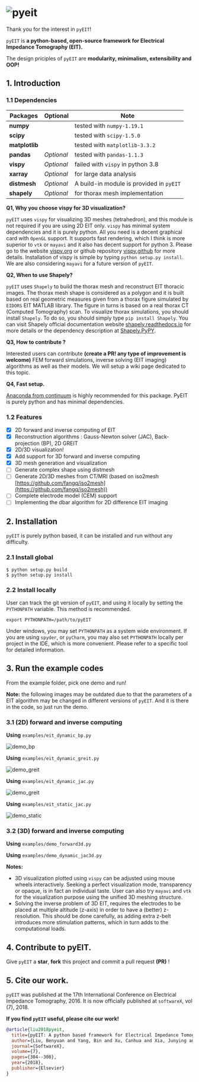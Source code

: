 # ![pyeit](https://raw.githubusercontent.com/liubenyuan/pyEIT/master/doc/images/logo.png)

Thank you for the interest in `pyEIT`!

`pyEIT` is **a python-based, open-source framework for Electrical Impedance Tomography (EIT).**

The design priciples of `pyEIT` are **modularity, minimalism, extensibility and OOP!**

## 1. Introduction

### 1.1 Dependencies

| Packages       | Optional   | Note                                     |
| -------------- | ---------- | ---------------------------------------- |
| **numpy**      |            | tested with `numpy-1.19.1`               |
| **scipy**      |            | tested with `scipy-1.5.0`                |
| **matplotlib** |            | tested with `matplotlib-3.3.2`           |
| **pandas**     | *Optional* | tested with `pandas-1.1.3`               |
| **vispy**      | *Optional* | failed with `vispy` in python 3.8        |
| **xarray**     | *Optional* | for large data analysis                  |
| **distmesh**   | *Optional* | A build-in module is provided in `pyEIT` |
| **shapely**    | *Optional* | for thorax mesh implementation           |

**Q1, Why you choose vispy for 3D visualization?**

`pyEIT` uses `vispy` for visualizing 3D meshes (tetrahedron), and this module is not required if you are using 2D EIT only. `vispy` has minimal system dependencies and it is purely python. All you need is a decent graphical card with `OpenGL` support. It supports fast rendering, which I think is more superior to `vtk` or `mayavi` and it also has decent support for python 3. Please go to the website [vispy.org](http://vispy.org/) or github repository [vispy.github](https://github.com/vispy/vispy) for more details. Installation of vispy is simple by typing `python setup.py install`. We are also considering `mayavi` for a future version of `pyEIT`.

**Q2, When to use Shapely?**

`pyEIT` uses `Shapely` to build the thorax mesh and reconstruct EIT thoracic images. The thorax mesh shape is considered as a polygon and it is built based on real geometric measures given from a thorax figure simulated by `EIDORS` EIT MATLAB library. The figure in turns is based on a real thorax CT (Computed Tomography) scan.
To visualize thorax simulations, you should install `Shapely`. To do so, you should simply type `pip install Shapely`. You can visit Shapely official documentation website [shapely.readthedocs.io](https://shapely.readthedocs.io/en/stable/index.html#) for more details or the dependency description at [Shapely.PyPY](https://pypi.org/project/Shapely/).

**Q3, How to contribute ?**

Interested users can contribute **(create a PR! any type of improvement is welcome)** FEM forward simulations, inverse solving (EIT imaging) algorithms as well as their models. We will setup a wiki page dedicated to this topic.

**Q4, Fast setup.**

[Anaconda from continuum](https://www.continuum.io/downloads) is highly recommended for this package. PyEIT is purely python and has minimal dependencies.

### 1.2 Features

 - [x] 2D forward and inverse computing of EIT
 - [x] Reconstruction algorithms : Gauss-Newton solver (JAC), Back-projection (BP), 2D GREIT
 - [x] 2D/3D visualization!
 - [x] Add support for 3D forward and inverse computing
 - [x] 3D mesh generation and visualization
 - [ ] Generate complex shape using distmesh
 - [ ] Generate 2D/3D meshes from CT/MRI (based on iso2mesh [https://github.com/fangq/iso2mesh](https://github.com/fangq/iso2mesh))
 - [ ] Complete electrode model (CEM) support
 - [ ] Implementing the dbar algorithm for 2D difference EIT imaging

## 2. Installation

`pyEIT` is purely python based, it can be installed and run without any difficulty.

### 2.1 Install global

```
$ python setup.py build
$ python setup.py install
```

### 2.2 Install locally

User can track the git version of `pyEIT`, and using it locally by setting the `PYTHONPATH` variable. This method is recommended.

```
export PYTHONPATH=/path/to/pyEIT
```

Under windows, you may set `PYTHONPATH` as a system wide environment. If you are using `spyder`, or `pyCharm`, you may also set `PYTHONPATH` locally per project in the IDE, which is more convenient. Please refer to a specific tool for detailed information.

## 3. Run the example codes

From the example folder, pick one demo and run!

**Note:** the following images may be outdated due to that the parameters of a EIT algorithm may be changed in different versions of `pyEIT`. And it is there in the code, so just run the demo.

### 3.1 (2D) forward and inverse computing

**Using** `examples/eit_dynamic_bp.py`

![demo_bp](https://raw.githubusercontent.com/liubenyuan/pyEIT/master/doc/images/demo_bp.png)

**Using** `examples/eit_dynamic_greit.py`

![demo_greit](https://raw.githubusercontent.com/liubenyuan/pyEIT/master/doc/images/demo_greit.png)

**Using** `examples/eit_dynamic_jac.py`

![demo_greit](https://raw.githubusercontent.com/liubenyuan/pyEIT/master/doc/images/demo_jac.png)

**Using** `examples/eit_static_jac.py`

![demo_static](https://raw.githubusercontent.com/liubenyuan/pyEIT/master/doc/images/demo_static.png)

### 3.2 (3D) forward and inverse computing

**Using** `examples/demo_forward3d.py`

**Using** `examples/demo_dynamic_jac3d.py`

**Notes:**

 - 3D visualization plotted using `vispy` can be adjusted using mouse wheels interactively. Seeking a perfect visualization mode, transparency or opaque, is in fact an individual taste. User can also try `mayavi` and `vtk` for the visualization purpose using the unified 3D meshing structure.
 - Solving the inverse problem of 3D EIT, requires the electrodes to be placed at multiple altitude (z-axis) in order to have a (better) z-resolution. This should be done carefully, as adding extra z-belt introduces more stimulation patterns, which in turn adds to the computational loads.

## 4. Contribute to pyEIT.

Give `pyEIT` a **star**, **fork** this project and commit a pull request **(PR)** !

## 5. Cite our work.

`pyEIT` was published at the 17th International Conference on Electrical Impedance Tomography, 2016. It is now officially published at `softwareX`, vol (7), 2018.

**If you find `pyEIT` useful, please cite our work!**

```bibtex
@article{liu2018pyeit,
  title={pyEIT: A python based framework for Electrical Impedance Tomography},
  author={Liu, Benyuan and Yang, Bin and Xu, Canhua and Xia, Junying and Dai, Meng and Ji, Zhenyu and You, Fusheng and Dong, Xiuzhen and Shi, Xuetao and Fu, Feng},
  journal={SoftwareX},
  volume={7},
  pages={304--308},
  year={2018},
  publisher={Elsevier}
}
```
